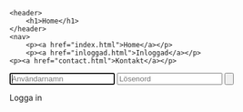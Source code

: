 <!DOCTYPE html>

<html lang="en">
<head>
  <meta charset="utf-8">
  <title>418 I'm a teapot</title>
  <meta name="description" content="The HTML5 Herald">
  <meta name="author" content="SitePoint">
  <!-- Latest compiled and minified CSS -->
  <link rel="stylesheet" href="main.css">
  <!-- jQuery library -->
  <script src="https://ajax.googleapis.com/ajax/libs/jquery/3.5.1/jquery.min.js"></script>
  <!-- Latest compiled JavaScript -->
  <script src="https://maxcdn.bootstrapcdn.com/bootstrap/3.4.1/js/bootstrap.min.js"></script>
<link rel="icon" type="image/png" sizes="16x16" href="kettle.png">  
</head>
<body>


	<header>
		<h1>Home</h1>
	</header>
	<nav>
		<p><a href="index.html">Home</a></p>
		<p><a href="inloggad.html">Inloggad</a></p>
    <p><a href="contact.html">Kontakt</a></p>
    
  </nav>
 

<div class="mainContainer animated flipInX" id="mainFrame">
	<div class="innerContainer">
    	<form>
        	<input id="submitField" type="text" class="inputBox" placeholder="Användarnamn" autofocus="autofocus" /> 
        	<input id="submitField" type="text" class="inputBox" placeholder="Lösenord" autofocus="autofocus" /> 
			<input type="reset" value="" id="deleteButton"/>
        </form>
        <span class="submitButton"> Logga in </span>
    </div>
</div>
